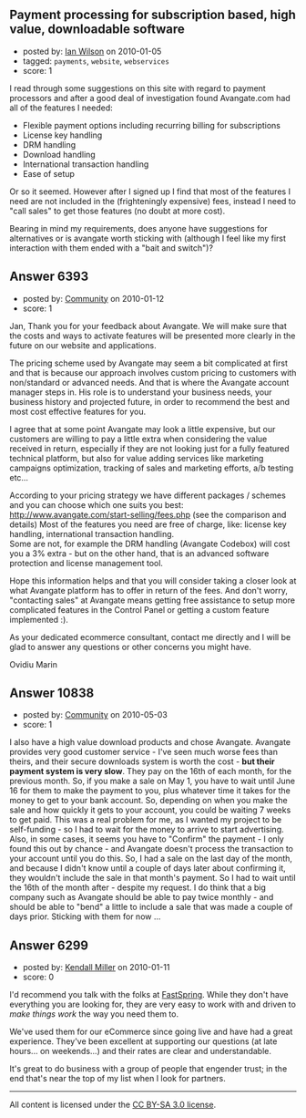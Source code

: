## Payment processing for subscription based, high value, downloadable software

- posted by: [Ian Wilson](https://stackexchange.com/users/-1/2164-ian-wilson) on 2010-01-05
- tagged: `payments`, `website`, `webservices`
- score: 1

I read through some suggestions on this site with regard to payment processors and after a good deal of investigation found Avangate.com had all of the features I needed:

- Flexible payment options including recurring billing for subscriptions
- License key handling
- DRM handling
- Download handling
- International transaction handling
- Ease of setup

Or so it seemed. However after I signed up I find that most of the features I need are not included in the (frighteningly expensive) fees, instead I need to "call sales" to get those features (no doubt at more cost).

Bearing in mind my requirements, does anyone have suggestions for alternatives or is avangate worth sticking with (although I feel like my first interaction with them ended with a "bait and switch")?



## Answer 6393

- posted by: [Community](https://stackexchange.com/users/-1/-1-community) on 2010-01-12
- score: 1

Jan,
Thank you for your feedback about Avangate. We will make sure that the costs and ways to activate features will be presented more clearly in the future on our website and applications.

The pricing scheme used by Avangate may seem a bit complicated at first and that is because our approach involves custom pricing to customers with non/standard or advanced needs. And that is where the Avangate account manager steps in. His role is to understand your business needs, your business history and projected future, in order to recommend the best and most cost effective features for you. 
 
I agree that at some point Avangate may look a little expensive, but our customers are willing to pay a little extra when considering the value received in return, especially if they are not looking just for a fully featured technical platform, but also for value adding services like marketing campaigns optimization, tracking of sales and marketing efforts, a/b testing etc…

According to your pricing strategy we have different packages / schemes and you can choose which one suits you best: http://www.avangate.com/start-selling/fees.php (see the comparison and details)
Most of the features you need are free of charge, like: license key handling, international transaction handling.  
Some are not, for example the DRM handling (Avangate Codebox) will cost you a 3% extra - but on the other hand, that is an advanced software protection and license management tool.
 
Hope this information helps and that you will consider taking a closer look at what Avangate platform has to offer in return of the fees. And don't worry, "contacting sales" at Avangate means getting free assistance to setup more complicated features in the Control Panel or getting a custom feature implemented :).
 
As your dedicated ecommerce consultant, contact me directly and I will be glad to answer any questions or other concerns you might have.

Ovidiu Marin



## Answer 10838

- posted by: [Community](https://stackexchange.com/users/-1/-1-community) on 2010-05-03
- score: 1

I also have a high value download products and chose Avangate. 
Avangate provides very good customer service - I've seen much worse fees than theirs, and their secure downloads system is worth the cost - **but their payment system is very slow**. They pay on the 16th of each month, for the previous month. So, if you make a sale on May 1, you have to wait until June 16 for them to make the payment to you, plus whatever time it takes for the money to get to your bank account. So, depending on when you make the sale and how quickly it gets to your account, you could be waiting 7 weeks to get paid.
This was a real problem for me, as I wanted my project to be self-funding - so I had to wait for the money to arrive to start advertising.
Also, in some cases, it seems you have to "Confirm" the payment - I only found this out by chance - and Avangate doesn't process the transaction to your account until you do this. So, I had a sale on the last day of the month, and because I didn't know until a couple of days later about confirming it, they wouldn't include the sale in that month's payment. So I had to wait until the 16th of the month after - despite my request.
I do think that a big company such as Avangate should be able to pay twice monthly - and should be able to "bend" a little to include a sale that was made a couple of days prior.
Sticking with them for now ... 




## Answer 6299

- posted by: [Kendall Miller](https://stackexchange.com/users/-1/2210-kendall-miller) on 2010-01-11
- score: 0

<p>I'd recommend you talk with the folks at <a href="http://www.fastspring.com" rel="nofollow">FastSpring</a>.  While they don't have everything you are looking for, they are very easy to work with and driven to <em>make things work</em> the way you need them to.  </p>

<p>We've used them for our eCommerce since going live and have had a great experience.  They've been excellent at supporting our questions (at late hours... on weekends...) and their rates are clear and understandable.</p>

<p>It's great to do business with a group of people that engender trust; in the end that's near the top of my list when I look for partners.</p>




---

All content is licensed under the [CC BY-SA 3.0 license](https://creativecommons.org/licenses/by-sa/3.0/).
